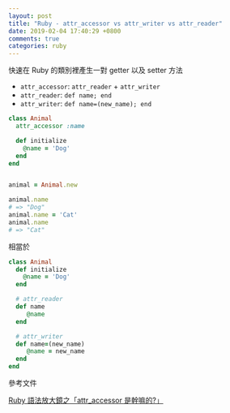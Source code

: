 ```yaml
---
layout: post
title: "Ruby - attr_accessor vs attr_writer vs attr_reader"
date: 2019-02-04 17:40:29 +0800
comments: true
categories: ruby
---
```


<!-- more -->

快速在 Ruby 的類別裡產生一對 getter 以及 setter 方法

* `attr_accessor`: `attr_reader` + `attr_writer`
* `attr_reader`: `def name; end`
* `attr_writer`: `def name=(new_name); end`

```ruby
class Animal
  attr_accessor :name

  def initialize
    @name = 'Dog'
  end
end


animal = Animal.new

animal.name
# => "Dog"
animal.name = 'Cat'
animal.name
# => "Cat"
```

相當於

```ruby
class Animal
  def initialize
    @name = 'Dog'
  end

  # attr_reader
  def name
  	 @name
  end

  # attr_writer
  def name=(new_name)
  	 @name = new_name
  end
end
```

參考文件

[Ruby 語法放大鏡之「attr_accessor 是幹嘛的?」](https://kaochenlong.com/2015/03/21/attr_accessor/)
